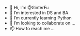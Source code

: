- 👋 Hi, I’m @GinterFu
- 👀 I’m interested in DS and BA
- 🌱 I’m currently learning Python
- 💞️ I’m looking to collaborate on ...
- 📫 How to reach me ...

<!---
GinterFu/GinterFu is a ✨ special ✨ repository because its `README.md` (this file) appears on your GitHub profile.
You can click the Preview link to take a look at your changes.
--->
